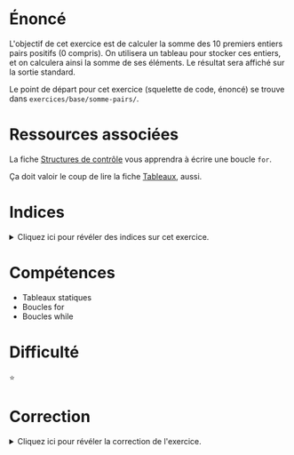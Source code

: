 # Énoncé

L'objectif de cet exercice est de calculer la somme des 10 premiers
entiers pairs positifs (0 compris). On utilisera un tableau pour
stocker ces entiers, et on calculera ainsi la somme de ses éléments.
Le résultat sera affiché sur la sortie standard.

Le point de départ pour cet exercice (squelette de code, énoncé) se
trouve dans `exercices/base/somme-pairs/`.

# Ressources associées

La fiche [Structures de contrôle](http://formationc.pages.ensimag.fr/prepa/prof/kit/ctrl/) vous apprendra à écrire une boucle `for`.

Ça doit valoir le coup de lire la fiche [Tableaux](http://formationc.pages.ensimag.fr/prepa/prof/kit/tableaux/), aussi.

# Indices

<details>
<summary>Cliquez ici pour révéler des indices sur cet exercice.</summary>
<br>

Initialisation d'un tableau (voir page 36 du poly)
Parcours des éléments avec une boucle for
</details>

# Compétences

* Tableaux statiques
* Boucles for
* Boucles while

# Difficulté

:star:
# Correction

<details>
<summary>Cliquez ici pour révéler la correction de l'exercice.</summary>
#### Corrigé du fichier Makefile

```make
CC=gcc
CFLAGS=-std=c99 -Wall -Wextra -g

all: somme-pairs

.PHONY: clean
clean:
	rm -f *~ *.o somme-pairs

```

#### Corrigé du fichier somme-pairs.c

```c
#include <stdlib.h>
#include <stdint.h>
#include <stdio.h>

int main(void)
{
/*
    Ici, le nombre d'éléments du tableau est relativement petit.  On peut donc
    l'initialiser directement à l'aide de la notation :
*/
    uint8_t tab[] = { 0, 2, 4, 6, 8, 10, 12, 14, 16, 18 };

/*
    Cette écriture permet de ne pas spécifier la taille du tableau quand on le
    déclare. Elle sera automatiquement détectée par le compilateur.
    Si on ne fait pas ça, on peut toujours déclarer un tableau de 10 éléments et
    les initialiser un à un :
        uint8_t tab[10];
        tab[0] = 0;
        tab[1] = 2;
        tab[2] = 4;
        tab[3] = 6;
        tab[4] = 8;
        tab[5] = 10;
        tab[6] = 12;
        tab[7] = 14;
        tab[8] = 16;
        tab[9] = 18;

    Ou, de manière plus concise :
        uint8_t tab[10];
        for (uint8_t i = 0; i < 10; i++) {
            tab[i] = 2*i;
        }
*/
    uint8_t somme = 0;
    for (uint8_t i = 0; i < 10; i++) {
        somme += tab[i];
    }

    printf("Valeur attendue: %u.\n", somme);

    return EXIT_SUCCESS;
}

```


</details>
